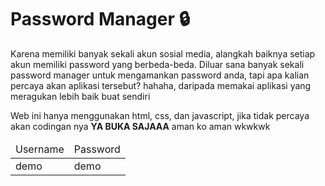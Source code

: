 # Password Manager 🔒

Karena memiliki banyak sekali akun sosial media, alangkah baiknya setiap akun memiliki password yang berbeda-beda. Diluar sana banyak sekali password manager untuk mengamankan password anda, tapi apa kalian percaya akan aplikasi tersebut? hahaha, daripada memakai aplikasi yang meragukan lebih baik buat sendiri

Web ini hanya menggunakan html, css, dan javascript, jika tidak percaya akan codingan nya **YA BUKA SAJAAA** aman ko aman wkwkwk

<table>
  <thead>
    <tr>
      <td>Username</td>
      <td>Password</td>
    </tr>
  </thead>
  <tbody>
    <tr>
      <td>demo</td>
      <td>demo</td>
    </tr>
  </tbody>
</table>
